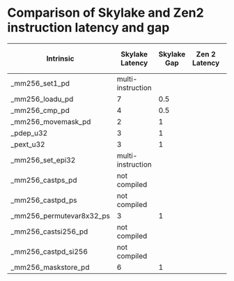 # Comparison of Skylake and Zen2 instruction latency and gap

| Intrinsic                | Skylake Latency   | Skylake Gap | Zen 2 Latency | Zen 2 Gap |
| ------------------------ | ----------------- | ----------- | ------------- | --------- |
| _mm256_set1_pd           | multi-instruction |             |               |           |
| _mm256_loadu_pd          | 7                 | 0.5         |               |           |
| _mm256_cmp_pd            | 4                 | 0.5         |               |           |
| _mm256_movemask_pd       | 2                 | 1           |               |           |
| _pdep_u32                | 3                 | 1           |               |           |
| _pext_u32                | 3                 | 1           |               |           |
| _mm256_set_epi32         | multi-instruction |             |               |           |
| _mm256_castps_pd         | not compiled      |             |               |           |
| _mm256_castpd_ps         | not compiled      |             |               |           |
| _mm256_permutevar8x32_ps | 3                 | 1           |               |           |
| _mm256_castsi256_pd      | not compiled      |             |               |           |
| _mm256_castpd_si256      | not compiled      |             |               |           |
| _mm256_maskstore_pd      | 6                 | 1           |               |           |
